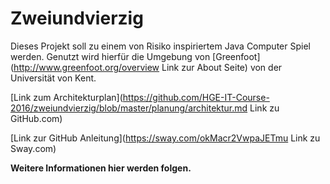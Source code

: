 Zweiundvierzig
==============

Dieses Projekt soll zu einem von Risiko inspiriertem Java Computer Spiel werden.
Genutzt wird hierfür die Umgebung von [Greenfoot](http://www.greenfoot.org/overview Link zur About Seite) von der Universität von Kent.

[Link zum Architekturplan](https://github.com/HGE-IT-Course-2016/zweiundvierzig/blob/master/planung/architektur.md Link zu GitHub.com)

[Link zur GitHub Anleitung](https://sway.com/okMacr2VwpaJETmu Link zu Sway.com)

**Weitere Informationen hier werden folgen.**